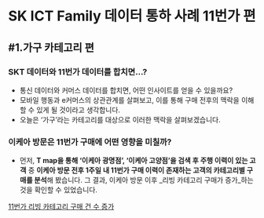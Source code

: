 # SK ICT Family 데이터 통하 사례 11번가 편
## #1.가구 카테고리 편

### SKT 데이터와 11번가 데이터를 합치면…? 

* 통신 데이터와 커머스 데이터를 합치면, 어떤 인사이트를 얻을 수 있을까요? 
* 모바일 행동과 e커머스의 상관관계를 살펴보고, 이를 통해 구매 전후의 맥락을 이해할 수 있게 될 것이라고 생각합니다. 
* 오늘은 ‘가구’라는 카테고리를 대상으로 이러한 맥락을 살펴보겠습니다. 


### 이케아 방문은 11번가 구매에 어떤 영향을 미칠까? 

* 먼저, **T map을 통해 ‘이케아 광명점’, ‘이케아 고양점’을 검색 후 주행 이력이 있는 고객** 중 **이케아 방문 전후 1주일 내 11번가 구매 이력이 존재하는 고객의 카테고리별 구매를 분석**해 봤습니다. 그 결과, 이케아 방문 이후 _리빙 카테고리 구매가 증가_하는 것을 확인할 수 있었습니다. 

[11번가 리빙 카테고리 구매 건 수 증가](https://files.slack.com/files-tmb/T02KD5H2N-FMA9QL64V-26bab3ed9c/image_720.png)


